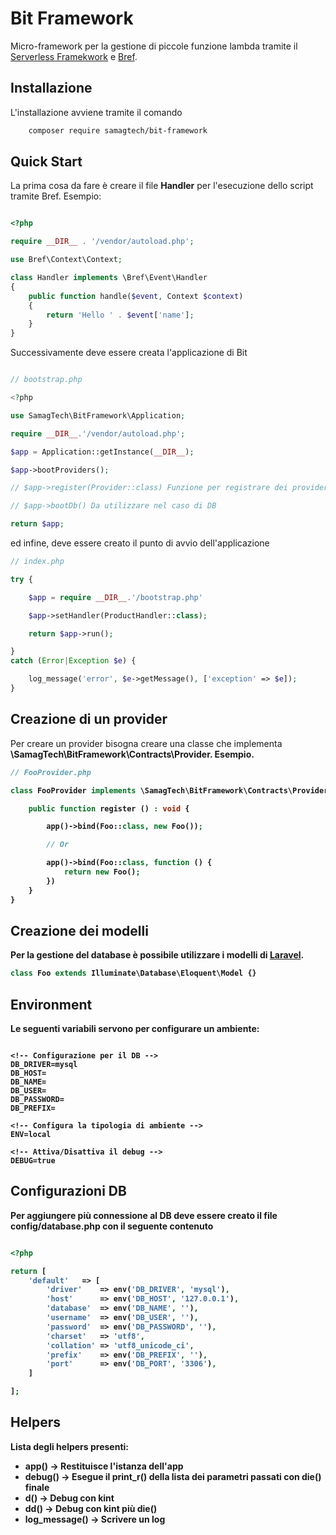 # Bit Framework

Micro-framework per la gestione di piccole funzione lambda tramite il [Serverless Framekwork](https://serverless.com/) e [Bref](https://bref.sh).

## Installazione

L'installazione avviene tramite il comando

```bash
    composer require samagtech/bit-framework
```

## Quick Start

La prima cosa da fare è creare il file <b>Handler</b> per l'esecuzione dello script tramite Bref. Esempio:

```php

<?php

require __DIR__ . '/vendor/autoload.php';

use Bref\Context\Context;

class Handler implements \Bref\Event\Handler
{
    public function handle($event, Context $context)
    {
        return 'Hello ' . $event['name'];
    }
}

```

Successivamente deve essere creata l'applicazione di Bit

```php

// bootstrap.php

<?php

use SamagTech\BitFramework\Application;

require __DIR__.'/vendor/autoload.php';

$app = Application::getInstance(__DIR__);

$app->bootProviders();

// $app->register(Provider::class) Funzione per registrare dei provider

// $app->bootDb() Da utilizzare nel caso di DB

return $app;

```

ed infine, deve essere creato il punto di avvio dell'applicazione

```php
// index.php

try {

    $app = require __DIR__.'/bootstrap.php'

    $app->setHandler(ProductHandler::class);

    return $app->run();

}
catch (Error|Exception $e) {

    log_message('error', $e->getMessage(), ['exception' => $e]);
}

```

## Creazione di un provider

Per creare un provider bisogna creare una classe che implementa <b>\SamagTech\BitFramework\Contracts\Provider<b>. Esempio.

```php
// FooProvider.php

class FooProvider implements \SamagTech\BitFramework\Contracts\Provider {

    public function register () : void {

        app()->bind(Foo::class, new Foo());

        // Or

        app()->bind(Foo::class, function () {
            return new Foo();
        })
    }
}

```

## Creazione dei modelli

Per la gestione del database è possibile utilizzare i modelli di [Laravel](https://laravel.com/docs/9.x/eloquent).

```php
class Foo extends Illuminate\Database\Eloquent\Model {}
```

## Environment

Le seguenti variabili servono per configurare un ambiente:

```text

<!-- Configurazione per il DB -->
DB_DRIVER=mysql
DB_HOST=
DB_NAME=
DB_USER=
DB_PASSWORD=
DB_PREFIX=

<!-- Configura la tipologia di ambiente -->
ENV=local

<!-- Attiva/Disattiva il debug -->
DEBUG=true

```
## Configurazioni DB

Per aggiungere più connessione al DB deve essere creato il file config/database.php con il seguente contenuto

```php

<?php

return [
    'default'   => [
        'driver'    => env('DB_DRIVER', 'mysql'),
        'host'      => env('DB_HOST', '127.0.0.1'),
        'database'  => env('DB_NAME', ''),
        'username'  => env('DB_USER', ''),
        'password'  => env('DB_PASSWORD', ''),
        'charset'   => 'utf8',
        'collation' => 'utf8_unicode_ci',
        'prefix'    => env('DB_PREFIX', ''),
        'port'      => env('DB_PORT', '3306'),
    ]

];

```

## Helpers

Lista degli helpers presenti:

- app() -> Restituisce l'istanza dell'app
- debug() -> Esegue il print_r() della lista dei parametri passati con die() finale
- d() -> Debug con kint
- dd() -> Debug con kint più die()
- log_message() -> Scrivere un log